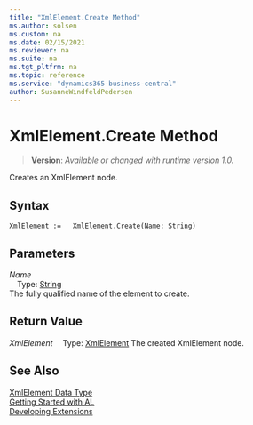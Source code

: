 ```yaml
---
title: "XmlElement.Create Method"
ms.author: solsen
ms.custom: na
ms.date: 02/15/2021
ms.reviewer: na
ms.suite: na
ms.tgt_pltfrm: na
ms.topic: reference
ms.service: "dynamics365-business-central"
author: SusanneWindfeldPedersen
---
```

[//]: # (START>DO_NOT_EDIT)
[//]: # (IMPORTANT:Do not edit any of the content between here and the END>DO_NOT_EDIT.)
[//]: # (Any modifications should be made in the .xml files in the ModernDev repo.)
# XmlElement.Create Method
> **Version**: _Available or changed with runtime version 1.0._

Creates an XmlElement node.


## Syntax
```
XmlElement :=   XmlElement.Create(Name: String)
```
## Parameters
*Name*  
&emsp;Type: [String](../string/string-data-type.md)  
The fully qualified name of the element to create.  


## Return Value
*XmlElement*
&emsp;Type: [XmlElement](xmlelement-data-type.md)
The created XmlElement node.


[//]: # (IMPORTANT: END>DO_NOT_EDIT)
## See Also
[XmlElement Data Type](xmlelement-data-type.md)  
[Getting Started with AL](../../devenv-get-started.md)  
[Developing Extensions](../../devenv-dev-overview.md)